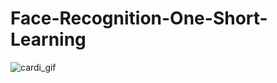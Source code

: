 # Face-Recognition-One-Short-Learning
![cardi_gif](https://user-images.githubusercontent.com/49407332/71677931-f1f04600-2da9-11ea-84b9-111963877aca.gif)
